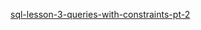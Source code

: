 <a href="sqlbolt.com%2Fcontent_bolt.md#sql-lesson-3-queries-with-constraints-pt-2" target="_blank">sql-lesson-3-queries-with-constraints-pt-2</a>